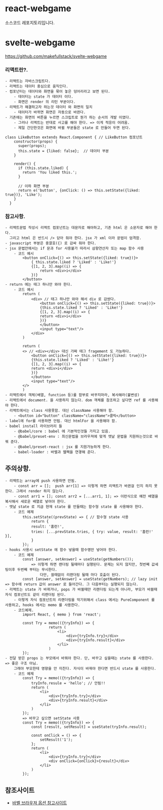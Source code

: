 # react-webgame
소스코드 레포지토리입니다.

# svelte-webgame
https://github.com/makefullstack/svelte-webgame

### 리액트란?.
    - 리액트는 자바스크립트다.
    - 리액트는 데이터 중심으로 움직인다.
    - 컴포넌터는 데이터와 화면을 묶어 놓은 덩어리라고 보면 된다.
        - 데이터는 state 가 데이터 이다.
        - 화면은 render 의 리턴 부분이다.
    - 리액트가 해결하고자 하는것 데이터 와 화면의 일치
        - 데이터가 바뀌면 화면은 자동으로 바뀐다.
    - 기존에는 화면의 버튼을 누르면 스크립트로 뭔가 하는 순서의 개발 이였다. 
        - 그러나 리액트는 반대로 사고를 해야 한다. => 이게 적응이 어려움.
        - 제일 간단한것은 화면에 바뀔 부분들은 state 로 만들어 두면 된다.
```
class LikeButton extends React.Component { // LikeButton 컴포넌트
    constructor(props) {
      super(props);
      this.state = {liked: false};  // 데이터 부분
    }

    render() {  
      if (this.state.liked) {
        return 'You liked this.';
      }
      
      // 이하 화면 부분
      return e('button', {onClick: () => this.setState({liked: true})}, 'Like');
    }
  }
```

### 참고사항.
    - 리액트문법 작성시 리액트 컴포넌트는 대문자로 해야하고, 기존 html 은 소문자로 해야 한다.
      그리고 html 은 반드시 /> 닫아 줘야 한다. jsx 가 xml 이라 문법이 엄격함.
    - javascript 부분은 중괄호({) 로 감싸 줘야 한다.
    - jsx 문법안에서는 if 문과 for 사용불가 따라서 삼항연산자 또는 map 함수 사용
        - 코드 예시
            <button onClick={() => this.setState({liked: true})}>
                { this.state.liked ? 'Liked' : 'Like!'}
                {[1, 2, 3].map((i) => {
                    return <div>i</div>
                })}
            </button>
    - return 에는 태그 하나만 와야 한다.
        - 코드 예시
            return (
                <div> // 태그 하나만 와야 해서 div 로 감쌌다.
                    <button onClick={() => this.setState({liked: true})}>
                    {this.state.liked ? 'Liked' : 'Like!'}
                    {[1, 2, 3].map((i) => {
                    return <div>i</div>
                    })}
                    </button>
                    <input type="text"/>
                </div>
            )

            return (
            <> // <div></div> 대신 가짜 태그 fragement 도 가능하다.
                <button onClick={() => this.setState({liked: true})}>
                {this.state.liked ? 'Liked' : 'Like!'}
                {[1, 2, 3].map((i) => {
                return <div>i</div>
                })}
                </button>
                <input type="text"/>
            </>
            )
    - 리액트에서 객체(배열, function 등)를 함부로 바꾸지마라, 복사해라(불변성)
    - 리액트에서 document. 을 사용하지 않는다. dom 객체를 참조하고 싶다면 ref 를 사용해야 한다.
    - 리액트에서는 class 사용못함. 대신 className 사용해야 함.
        - <button id="button" className="className">클릭</button>
    - label에 for를 사용하면 안됩. 대신 htmlFor 을 사용해야 함.
    - babel install 라이브러리 들
        - @babel/core : babel 에 기본적인것들 가지고 있음.
        - @babel/preset-env : 최신문법을 브라우져에 맞게 엣날 문법을 지원하는것으로 바꿔 준다.
        - @babel/preset-react : jsx 를 지원가능하게 한다.
        - babel-loader : 바벨과 웹팩을 연곃해 준다.

## 주의상항.
    - 리액트는 array에 push 사용하면 안됨.
        - const arr = [];  push arr[1] => 이렇게 하면 리액트가 바뀐걸 인지 하지 못한다. 그래서 render 하지 않는다.
        - const arr1 = []; const arr2 = [...arr1, 1]; => 이런식으로 예전 배열을 복사해서 새로운 배열로 넣어야 한다.
    - 엣날 state 로 지금 현재 state 를 만들때는 함수형 state 를 사용해야 한다.
        - 코드 예제
            this.setState((prevState) => { // 함수형 state 사용
                return {
                result: '홈런!',
                tries: [...prevState.tries, { try: value, result: '홈런!' }],
                }
            });
    - hooks 사용시 setState 에 함수 넣을때 함수명만 넣어야 한다.
        - 코드 예제
            const [answer, setAnswer] = useState(getNumbers());
                => 이렇게 하면 랜더링 될때마다 실행된다. 문제는 되지 않지만, 첫번째 값세팅이후 두번째 부터는 무시한다.
                    다만, 쓸때없이 리랜더링 될때 마다 호출이 된다.
            const [answer, setAnswer] = useState(getNumbers); // lazy init => 함수에 return 값이 answer 로 들어간다. 그 다음부터는 실행되지 않는다.
    - 리액트는 state 가 바뀌거나, pops 가 바뀔때만 리랜더링 되는게 아니라, 부모가 바뀔때 자식 컴포넌트도 같이 리랜더링 된다.
        - 이렇게 자식 컴포넌트의 리랜더링을 막기위해서 class 에서는 PureComponent 를 사용하고, hooks 에서는 memo 를 사용한다.
        - 코드예제.
            import React, { memo } from 'react';
            
            const Try = memo(({tryInfo}) => {
                        return (
                            <li>
                                <div>{tryInfo.try}</div>
                                <div>{tryInfo.result}</div>
                            </li>
                        )
            });
    - 전달 받은 props 는 부모에서 바꿔야 한다. 단, 바꾸고 싶을때는 state 를 사용한다. => 좋은 구조 아님.
        그래야 부모한테 영향을 안 미친다. 자식이 바꿔야 한다면 반드시 state 를 사용한다.
        - 코드 예제
            const Try = memo(({tryInfo}) => {
                tryInfo.resule = 'hello'; // 안됨!!
                return (
                    <li>
                        <div>{tryInfo.try}</div>
                        <div>{tryInfo.result}</div>
                    </li>
                )
            });
            => 바꾸고 싶으면 setState 사용
            const Try = memo(({tryInfo}) => {
                const [result, setResult] = useState(tryInfo.result);

                const onClick = () => {
                    setResult('1');
                };
                return (
                    <li>
                        <div>{tryInfo.try}</div>
                        <div onClick={onClick}>{result}</div>
                    </li>
                )
            });

## 참조사이트
- [바벨 브라우져 옵션 참고사이트](https://github.com/browserslist/browserslist)